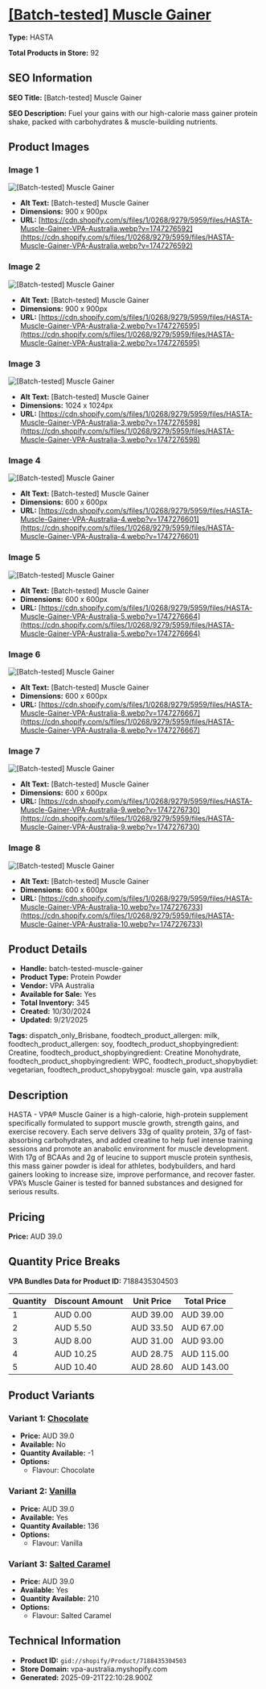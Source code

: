 # [[Batch-tested] Muscle Gainer](https://vpa-australia.myshopify.com/products/batch-tested-muscle-gainer)

**Type:** HASTA

**Total Products in Store:** 92

## SEO Information

**SEO Title:** [Batch-tested] Muscle Gainer

**SEO Description:** Fuel your gains with our high-calorie mass gainer protein shake, packed with carbohydrates & muscle-building nutrients.

## Product Images

### Image 1
![[Batch-tested] Muscle Gainer](https://cdn.shopify.com/s/files/1/0268/9279/5959/files/HASTA-Muscle-Gainer-VPA-Australia.webp?v=1747276592)

- **Alt Text:** [Batch-tested] Muscle Gainer
- **Dimensions:** 900 x 900px
- **URL:** [https://cdn.shopify.com/s/files/1/0268/9279/5959/files/HASTA-Muscle-Gainer-VPA-Australia.webp?v=1747276592](https://cdn.shopify.com/s/files/1/0268/9279/5959/files/HASTA-Muscle-Gainer-VPA-Australia.webp?v=1747276592)

### Image 2
![[Batch-tested] Muscle Gainer](https://cdn.shopify.com/s/files/1/0268/9279/5959/files/HASTA-Muscle-Gainer-VPA-Australia-2.webp?v=1747276595)

- **Alt Text:** [Batch-tested] Muscle Gainer
- **Dimensions:** 900 x 900px
- **URL:** [https://cdn.shopify.com/s/files/1/0268/9279/5959/files/HASTA-Muscle-Gainer-VPA-Australia-2.webp?v=1747276595](https://cdn.shopify.com/s/files/1/0268/9279/5959/files/HASTA-Muscle-Gainer-VPA-Australia-2.webp?v=1747276595)

### Image 3
![[Batch-tested] Muscle Gainer](https://cdn.shopify.com/s/files/1/0268/9279/5959/files/HASTA-Muscle-Gainer-VPA-Australia-3.webp?v=1747276598)

- **Alt Text:** [Batch-tested] Muscle Gainer
- **Dimensions:** 1024 x 1024px
- **URL:** [https://cdn.shopify.com/s/files/1/0268/9279/5959/files/HASTA-Muscle-Gainer-VPA-Australia-3.webp?v=1747276598](https://cdn.shopify.com/s/files/1/0268/9279/5959/files/HASTA-Muscle-Gainer-VPA-Australia-3.webp?v=1747276598)

### Image 4
![[Batch-tested] Muscle Gainer](https://cdn.shopify.com/s/files/1/0268/9279/5959/files/HASTA-Muscle-Gainer-VPA-Australia-4.webp?v=1747276601)

- **Alt Text:** [Batch-tested] Muscle Gainer
- **Dimensions:** 600 x 600px
- **URL:** [https://cdn.shopify.com/s/files/1/0268/9279/5959/files/HASTA-Muscle-Gainer-VPA-Australia-4.webp?v=1747276601](https://cdn.shopify.com/s/files/1/0268/9279/5959/files/HASTA-Muscle-Gainer-VPA-Australia-4.webp?v=1747276601)

### Image 5
![[Batch-tested] Muscle Gainer](https://cdn.shopify.com/s/files/1/0268/9279/5959/files/HASTA-Muscle-Gainer-VPA-Australia-5.webp?v=1747276664)

- **Alt Text:** [Batch-tested] Muscle Gainer
- **Dimensions:** 600 x 600px
- **URL:** [https://cdn.shopify.com/s/files/1/0268/9279/5959/files/HASTA-Muscle-Gainer-VPA-Australia-5.webp?v=1747276664](https://cdn.shopify.com/s/files/1/0268/9279/5959/files/HASTA-Muscle-Gainer-VPA-Australia-5.webp?v=1747276664)

### Image 6
![[Batch-tested] Muscle Gainer](https://cdn.shopify.com/s/files/1/0268/9279/5959/files/HASTA-Muscle-Gainer-VPA-Australia-8.webp?v=1747276667)

- **Alt Text:** [Batch-tested] Muscle Gainer
- **Dimensions:** 600 x 600px
- **URL:** [https://cdn.shopify.com/s/files/1/0268/9279/5959/files/HASTA-Muscle-Gainer-VPA-Australia-8.webp?v=1747276667](https://cdn.shopify.com/s/files/1/0268/9279/5959/files/HASTA-Muscle-Gainer-VPA-Australia-8.webp?v=1747276667)

### Image 7
![[Batch-tested] Muscle Gainer](https://cdn.shopify.com/s/files/1/0268/9279/5959/files/HASTA-Muscle-Gainer-VPA-Australia-9.webp?v=1747276730)

- **Alt Text:** [Batch-tested] Muscle Gainer
- **Dimensions:** 600 x 600px
- **URL:** [https://cdn.shopify.com/s/files/1/0268/9279/5959/files/HASTA-Muscle-Gainer-VPA-Australia-9.webp?v=1747276730](https://cdn.shopify.com/s/files/1/0268/9279/5959/files/HASTA-Muscle-Gainer-VPA-Australia-9.webp?v=1747276730)

### Image 8
![[Batch-tested] Muscle Gainer](https://cdn.shopify.com/s/files/1/0268/9279/5959/files/HASTA-Muscle-Gainer-VPA-Australia-10.webp?v=1747276733)

- **Alt Text:** [Batch-tested] Muscle Gainer
- **Dimensions:** 600 x 600px
- **URL:** [https://cdn.shopify.com/s/files/1/0268/9279/5959/files/HASTA-Muscle-Gainer-VPA-Australia-10.webp?v=1747276733](https://cdn.shopify.com/s/files/1/0268/9279/5959/files/HASTA-Muscle-Gainer-VPA-Australia-10.webp?v=1747276733)

## Product Details

- **Handle:** batch-tested-muscle-gainer
- **Product Type:** Protein Powder
- **Vendor:** VPA Australia
- **Available for Sale:** Yes
- **Total Inventory:** 345
- **Created:** 10/30/2024
- **Updated:** 9/21/2025

**Tags:** dispatch_only_Brisbane, foodtech_product_allergen: milk, foodtech_product_allergen: soy, foodtech_product_shopbyingredient: Creatine, foodtech_product_shopbyingredient: Creatine Monohydrate, foodtech_product_shopbyingredient: WPC, foodtech_product_shopybydiet: vegetarian, foodtech_product_shopybygoal: muscle gain, vpa australia

## Description

HASTA - VPA® Muscle Gainer is a high-calorie, high-protein supplement specifically formulated to support muscle growth, strength gains, and exercise recovery. Each serve delivers 33g of quality protein, 37g of fast-absorbing carbohydrates, and added creatine to help fuel intense training sessions and promote an anabolic environment for muscle development. With 17g of BCAAs and 2g of leucine to support muscle protein synthesis, this mass gainer powder is ideal for athletes, bodybuilders, and hard gainers looking to increase size, improve performance, and recover faster. VPA’s Muscle Gainer is tested for banned substances and designed for serious results.

## Pricing

**Price:** AUD 39.0

## Quantity Price Breaks

**VPA Bundles Data for Product ID:** 7188435304503

| Quantity | Discount Amount | Unit Price | Total Price |
|----------|----------------|------------|-------------|
| 1 | AUD 0.00 | AUD 39.00 | AUD 39.00 |
| 2 | AUD 5.50 | AUD 33.50 | AUD 67.00 |
| 3 | AUD 8.00 | AUD 31.00 | AUD 93.00 |
| 4 | AUD 10.25 | AUD 28.75 | AUD 115.00 |
| 5 | AUD 10.40 | AUD 28.60 | AUD 143.00 |

## Product Variants

### Variant 1: [Chocolate](https://vpa-australia.myshopify.com/products/batch-tested-muscle-gainer)

- **Price:** AUD 39.0
- **Available:** No
- **Quantity Available:** -1
- **Options:**
  - Flavour: Chocolate

### Variant 2: [Vanilla](https://vpa-australia.myshopify.com/products/batch-tested-muscle-gainer)

- **Price:** AUD 39.0
- **Available:** Yes
- **Quantity Available:** 136
- **Options:**
  - Flavour: Vanilla

### Variant 3: [Salted Caramel](https://vpa-australia.myshopify.com/products/batch-tested-muscle-gainer)

- **Price:** AUD 39.0
- **Available:** Yes
- **Quantity Available:** 210
- **Options:**
  - Flavour: Salted Caramel

## Technical Information

- **Product ID:** `gid://shopify/Product/7188435304503`
- **Store Domain:** vpa-australia.myshopify.com
- **Generated:** 2025-09-21T22:10:28.900Z

